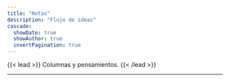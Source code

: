 ```yaml
---
title: "Notas"
description: "Flujo de ideas" 
cascade:
  showDate: true
  showAuthor: true
  invertPagination: true
---
```


{{< lead >}}
Columnas y pensamientos.
{{< /lead >}}

---

